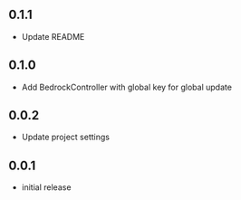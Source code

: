 ## 0.1.1

- Update README

## 0.1.0

- Add BedrockController with global key for global update

## 0.0.2

- Update project settings

## 0.0.1

- initial release
